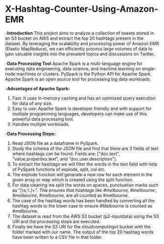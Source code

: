 # X-Hashtag-Counter-Using-Amazon-EMR
-**Introduction**
This project aims to analyze a collection of tweets stored in an S3 bucket on AWS and extract the top 20 hashtags present in the dataset. By leveraging the scalability and processing power of Amazon EMR (Elastic MapReduce), we can efficiently process large volumes of data to gain valuable insights into the prevalent topics and discussions on Twitter.

-**Data Processing Tool**
Apache Spark is a multi-language engine for executing data engineering, data science, and
machine learning on single-node machines or clusters. PySpark is the Python API for Apache Spark.
Apache Spark is an open source tool for processing big data workloads.

-**Advantages of Apache Spark:**
1. Fast: It uses in-memory caching and has an optimized query execution for data of any size.
2. Easy to use: Apache Spark is developer friendly and with support for multiple programming
languages, developers can make use of this powerful data processing tool.
3. Handles multiple workloads.

-**Data Processing Steps:** 
1.	Read JSON file as a dataframe in PySpark.
2.	Study the schema of the JSON file and find that there are 3 fields of text where hashtags can be found. Fields are: ["doc.text", "value.properties.text", and “doc.user.description"].
3.	To extract the hashtags we will filter the words in the text field with help of PySpark functions of explode, split, col etc. 
4.	The explode function will generate a new row for each element in the given array or map which is created using the split function.
5.	For data cleaning we split the words on spaces, punctuation marks such as "[\\s,:!*.]+". This ensures that hashtags like #melbourne, #melbourne:, #melbourne*, #melbourne, are all counted as #melbourne.
6.	The case of the hashtag words has been handled by converting all the hashtag words to the lower case to ensure #Melbourne is counted as #melbourne. 
7.	The dataset is read from the AWS S3 bucket (p2-inputdata) using the S3 URI and the processing steps are executed. 
8.	Finally we have the S3 URI for the cloudcomputingvt bucket with the folder marked with our name. The output of the top 20 hashtag words have been written to a CSV file in that folder.



   

